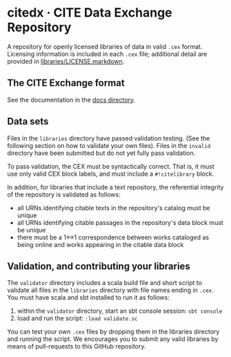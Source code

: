 # citedx · CITE Data Exchange Repository

A repository for openly licensed libraries of data in valid `.cex` format. Licensing information is included in each `.cex` file;  additional detail are provided in [libraries/LICENSE.markdown](LICENSE.markdown).

## The CITE Exchange format

See the documentation in the [docs directory](docs).

## Data sets

Files in the `libraries` directory have passed validation testing. (See
the following section on how to validate your own files).  Files
in the `invalid` directory have been submitted but do not yet fully
pass validation.

To pass validation, the CEX must be syntactically correct.  That is, it must use only valid CEX block labels, and must include a `#!citelibrary` block.

In addition, for libraries that include a text repository, the referential integrity of the repository is validated as follows:

- all URNs identifying  citable texts in the repository's catalog must be unique
- all URNs identifying citable passages in the repository's data block must be unique
- there must be a 1<->1 correspondence between works cataloged as being online and works appearing in the citable data block


## Validation, and contributing your libraries

The `validator` directory includes a scala build file and short script to validate all files in the `libraries` directory with file names ending in `.cex`.  You must have scala and sbt installed to run it as follows:

1. within the `validator` directory, start an sbt console session: `sbt console`
2. load and run the script:  `:load validate.sc`

You can test your own `.cex` files by dropping them in the libraries directory and running the script.  We encourages you to submit any valid libraries by means of pull-requests to this GitHub repository.
